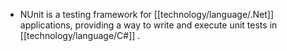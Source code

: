 - NUnit is a testing framework for [[technology/language/.Net]] applications, providing a way to write and execute unit tests in [[technology/language/C#]] .